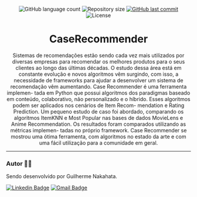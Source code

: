 <p align="center">
  <img alt="GitHub language count" src="https://img.shields.io/github/languages/count/GuilhermeNakahata/CaseRecommender?color=%2304D361">

  <img alt="Repository size" src="https://img.shields.io/github/repo-size/GuilhermeNakahata/CaseRecommender">
  
  <a href="https://github.com/GuilhermeNakahata/CaseRecommender/commits/main">
    <img alt="GitHub last commit" src="https://img.shields.io/github/last-commit/GuilhermeNakahata/CaseRecommender">
  </a>
    
   <img alt="License" src="https://img.shields.io/badge/license-MIT-brightgreen">
	

<h1 align="center">CaseRecommender</h1>

<p align="center"> Sistemas de recomendações estão sendo cada vez
mais utilizados por diversas empresas para recomendar os
melhores produtos para o seus clientes ao longo das últimas
décadas. O estudo dessa área está em constante evolução e novos
algoritmos vêm surgindo, com isso, a necessidade de frameworks
para ajudar a desenvolver um sistema de recomendação vêm
aumentando. Case Recommender é uma ferramenta implemen-
tada em Python que possui algoritmos dos paradigmas baseado
em conteúdo, colaborativo, não personalizado e o hı́brido. Esses
algoritmos podem ser aplicados nos cenários de Item Recom-
mendation e Rating Prediction. Um pequeno estudo de caso foi
abordado, comparando os algoritmos ItemKNN e Most Popular
nas bases de dados MovieLens e Anime Recommendation. Os
resultados foram comparados utilizando as métricas implemen-
tadas no próprio framework. Case Recommender se mostrou uma
ótima ferramenta, com algoritmos no estado da arte e com uma
fácil utilização para a comunidade em geral. </p>

---
	
### Autor :technologist:

Sendo desenvolvido por Guilherme Nakahata.

[![Linkedin Badge](https://img.shields.io/badge/-GuilhermeNakahata-blue?style=flat-square&logo=Linkedin&logoColor=white)](https://www.linkedin.com/in/guilherme-henrique-de-souza-nakahata-637459187/) 
[![Gmail Badge](https://img.shields.io/badge/-guilhermenakahata@gmail.com-c14438?style=flat-square&logo=Gmail&logoColor=white)](mailto:GuilhermeNakahata@gmail.com)
